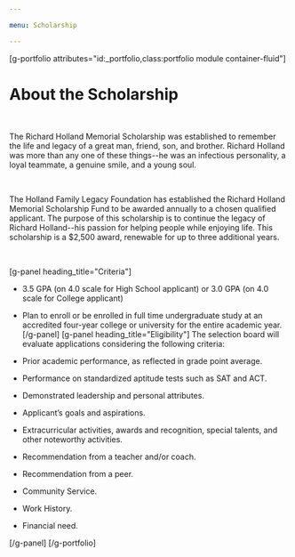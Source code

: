 ```yaml
---

menu: Scholarship

---
```


[g-portfolio attributes="id:_portfolio,class:portfolio module container-fluid"]
# About the Scholarship

<br>

The Richard Holland Memorial Scholarship was established to remember the life and legacy of a great man, friend, son, and brother. Richard Holland was more than any one of these things--he was an infectious personality, a loyal teammate, a genuine smile, and a young soul.

<br>

The Holland Family Legacy Foundation has established the Richard Holland Memorial Scholarship Fund to be awarded annually to a chosen qualified applicant. The purpose of this scholarship is to continue the legacy of Richard Holland--his passion for helping people while enjoying life. This scholarship is a $2,500 award, renewable for up to three additional years.


<br>

[g-panel heading_title="Criteria"]
* 3.5 GPA (on 4.0 scale for High School applicant) or 3.0 GPA (on 4.0 scale for College applicant)
* Plan to enroll or be enrolled in full time undergraduate study at an accredited four-year college or university for the entire academic year.
[/g-panel]
[g-panel heading_title="Eligibility"]
The selection board will evaluate applications considering the following criteria:

* Prior academic performance, as reflected in grade point average.
* Performance on standardized aptitude tests such as SAT and ACT.
* Demonstrated leadership and personal attributes.
* Applicant’s goals and aspirations.
* Extracurricular activities, awards and recognition, special talents, and other noteworthy activities.
* Recommendation from a teacher and/or coach.
* Recommendation from a peer.
* Community Service.
* Work History.
* Financial need.

[/g-panel]
[/g-portfolio]
